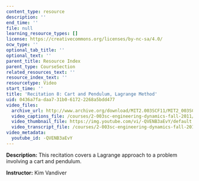 ```yaml
---
content_type: resource
description: ''
end_time: ''
file: null
learning_resource_types: []
license: https://creativecommons.org/licenses/by-nc-sa/4.0/
ocw_type: ''
optional_tab_title: ''
optional_text: ''
parent_title: Resource Index
parent_type: CourseSection
related_resources_text: ''
resource_index_text: ''
resourcetype: Video
start_time: ''
title: 'Recitation 8: Cart and Pendulum, Lagrange Method'
uid: 0436a7fa-daa7-31b0-6172-2268a5bdd477
video_files:
  archive_url: http://www.archive.org/download/MIT2.003SCF11/MIT2_003SCF11_rec08_300k.mp4
  video_captions_file: /courses/2-003sc-engineering-dynamics-fall-2011/03e29972b4fc575792362d6ae73b7dcd_-QVENB3aEvY.vtt
  video_thumbnail_file: https://img.youtube.com/vi/-QVENB3aEvY/default.jpg
  video_transcript_file: /courses/2-003sc-engineering-dynamics-fall-2011/d332b52aa139ec078e04eb8e4149c911_-QVENB3aEvY.pdf
video_metadata:
  youtube_id: -QVENB3aEvY
---
```


**Description:** This recitation covers a Lagrange approach to a problem involving a cart and pendulum.

**Instructor:** Kim Vandiver


